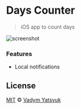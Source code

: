 # Days Counter

> iOS app to count days

![screenshot](https://user-images.githubusercontent.com/3748453/30760735-a28637a4-9fdb-11e7-8aaa-11e94b72eb86.png)

### Features
* Local notifications

## License

[MIT](https://tldrlegal.com/license/mit-license) © [Vadym Yatsyuk](https://github.com/vadimdez)
